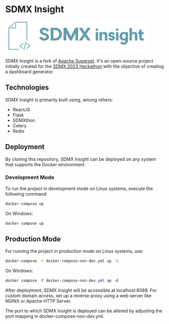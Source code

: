 # SDMX Insight

![SDMX Insight Logo](superset-frontend/src/assets/images/logo.png)

SDMX Insight is a fork of [Apache Superset](https://github.com/apache/superset). It's an open-source project initially created for the [SDMX 2023 Hackathon](https://www.sdmx2023.org/hackathon) with the objective of creating a dashboard generator.

## Technologies

SDMX Insight is primarily built using, among others:
  - ReactJS 
  - Flask
  - SDMXthon
  - Celery
  - Redis

## Deployment

By cloning this repository, SDMX Insight can be deployed on any system that supports the Docker  environment.

### Development Mode
To run the project in development mode on Linux systems, execute the following command:

```bash
docker-compose up
```
On Windows:

```powershell
docker compose up
```


## Production Mode

For running the project in production mode on Linux systems, use:

```bash
docker-compose -f docker-compose-non-dev.yml up -d
```

On Windows:

```powershell
docker compose -f docker-compose-non-dev.yml up -d
```

After deployment, SDMX Insight will be accessible at localhost:8088. For custom domain access, set up a reverse proxy using a web server like NGINX or Apache HTTP Server.

The port to which SDMX Insight is deployed can be altered by adjusting the port mapping in docker-compose-non-dev.yml.
